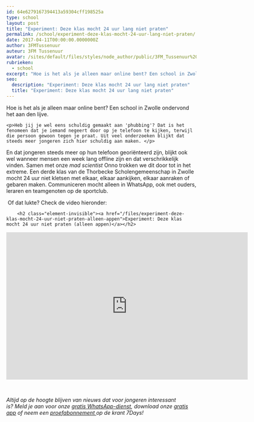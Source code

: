 ```yaml
---
id: 64e6279167394413a59304cff198525a
type: school
layout: post
title: "Experiment: Deze klas mocht 24 uur lang niet praten"
permalink: /school/experiment-deze-klas-mocht-24-uur-lang-niet-praten/
date: 2017-04-11T00:00:00.0000000Z
author: 3FMTussenuur
auteur: 3FM Tussenuur
avatar: /sites/default/files/styles/node_author/public/3FM_Tussenuur%20voor%20innsta.png?itok=1kmJm_ZP
rubrieken:
  - school
excerpt: "Hoe is het als je alleen maar online bent? Een school in Zwolle ondervond het aan den lijve.   "
seo:
  description: "Experiment: Deze klas mocht 24 uur lang niet praten"
  title: "Experiment: Deze klas mocht 24 uur lang niet praten"
---
```

Hoe is het als je alleen maar online bent? Een school in Zwolle ondervond het aan den lijve.   

    <p>Heb jij je wel eens schuldig gemaakt aan 'phubbing'? Dat is het fenomeen dat je iemand negeert door op je telefoon te kijken, terwijl die persoon gewoon tegen je praat. Uit veel onderzoeken blijkt dat steeds meer jongeren zich hier schuldig aan maken. </p>
<p>En dat jongeren steeds meer op hun telefoon georiënteerd zijn, blijkt ook wel wanneer mensen een week lang offline zijn en dat verschrikkelijk vinden. Samen met onze <em>mad scientist</em> Onno trokken we dit door tot in het extreme. Een derde klas van de Thorbecke Scholengemeenschap in Zwolle mocht 24 uur niet kletsen met elkaar, elkaar aankijken, elkaar aanraken of gebaren maken. Communiceren mocht alleen in WhatsApp, ook met ouders, leraren en teamgenoten op de sportclub.</p>
<p> Of dat lukte? Check de video hieronder:</p>
<p><div class="media media-element-container media-default"><div id="file-416722" class="file file-video file-video-youtube">

        <h2 class="element-invisible"><a href="/files/experiment-deze-klas-mocht-24-uur-niet-praten-alleen-appen">Experiment: Deze klas mocht 24 uur niet praten (alleen appen)</a></h2>
    
  
  <div class="content">
    <div class="media-youtube-video file media-element file-default media-youtube-1">
  <iframe class="media-youtube-player" width="640" height="390" title="Experiment: Deze klas mocht 24 uur niet praten (alleen appen)" src="https://www.youtube.com/embed/cUB3dxLXvSc?wmode=opaque&controls=" name="Experiment: Deze klas mocht 24 uur niet praten (alleen appen)" frameborder="0" allowfullscreen="">Video van Experiment: Deze klas mocht 24 uur niet praten (alleen appen)</iframe>
</div>
  </div>

  
</div>
</div>
<p> </p>
<p><em>Altijd op de hoogte blijven van nieuws dat voor jongeren interessant is? Meld je aan voor onze </em><a href="/whatsapp"><em>gratis WhatsApp-dienst</em></a><em>, download onze </em><a href="/app"><em>gratis app</em></a><em> of neem een </em><a href="https://abonneren.sevendays.nl/abonneren/abonnementen/ae/artikel"><em>proefabonnement </em></a><em>op de krant 7Days!</em></p>  
